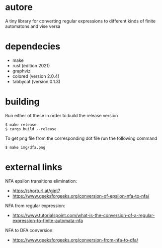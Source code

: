# autore
A tiny library for converting regular expressions to different kinds of finite automatons and vise versa

# dependecies
- make
- rust (edition 2021)
- graphviz
- colored (version 2.0.4)
- tabbycat (version 0.1.3)

# building
Run either of these in order to build the release version
```
$ make release
$ cargo build --release
```
To get png file from the corresponding dot file run the following command
```
$ make img/dfa.png
```

# external links
NFA epsilon transitions elimination:
- https://shorturl.at/gjpt7
- https://www.geeksforgeeks.org/conversion-of-epsilon-nfa-to-nfa/

NFA from regular expression:
- https://www.tutorialspoint.com/what-is-the-conversion-of-a-regular-expression-to-finite-automata-nfa

NFA to DFA conversion:
- https://www.geeksforgeeks.org/conversion-from-nfa-to-dfa/
